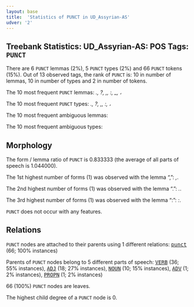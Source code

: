 ```yaml
---
layout: base
title:  'Statistics of PUNCT in UD_Assyrian-AS'
udver: '2'
---
```


## Treebank Statistics: UD_Assyrian-AS: POS Tags: `PUNCT`

There are 6 `PUNCT` lemmas (2%), 5 `PUNCT` types (2%) and 66 `PUNCT` tokens (15%).
Out of 13 observed tags, the rank of `PUNCT` is: 10 in number of lemmas, 10 in number of types and 2 in number of tokens.

The 10 most frequent `PUNCT` lemmas: <em>., ?, ,, :, _, ،</em>

The 10 most frequent `PUNCT` types:  <em>., ?, ,, :, ،</em>

The 10 most frequent ambiguous lemmas: 

The 10 most frequent ambiguous types:  



## Morphology

The form / lemma ratio of `PUNCT` is 0.833333 (the average of all parts of speech is 1.044000).

The 1st highest number of forms (1) was observed with the lemma “,”: <em>,</em>.

The 2nd highest number of forms (1) was observed with the lemma “.”: <em>.</em>.

The 3rd highest number of forms (1) was observed with the lemma “:”: <em>:</em>.

`PUNCT` does not occur with any features.


## Relations

`PUNCT` nodes are attached to their parents using 1 different relations: <tt><a href="aii_as-dep-punct.html">punct</a></tt> (66; 100% instances)

Parents of `PUNCT` nodes belong to 5 different parts of speech: <tt><a href="aii_as-pos-VERB.html">VERB</a></tt> (36; 55% instances), <tt><a href="aii_as-pos-ADJ.html">ADJ</a></tt> (18; 27% instances), <tt><a href="aii_as-pos-NOUN.html">NOUN</a></tt> (10; 15% instances), <tt><a href="aii_as-pos-ADV.html">ADV</a></tt> (1; 2% instances), <tt><a href="aii_as-pos-PROPN.html">PROPN</a></tt> (1; 2% instances)

66 (100%) `PUNCT` nodes are leaves.

The highest child degree of a `PUNCT` node is 0.

